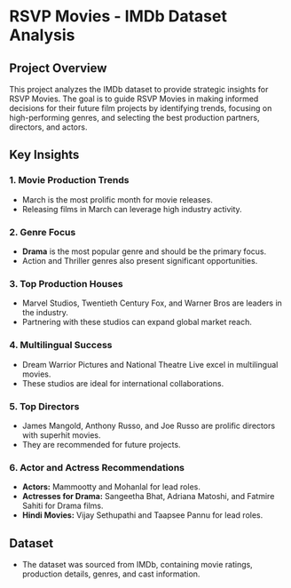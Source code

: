 # RSVP Movies - IMDb Dataset Analysis  

## Project Overview  
This project analyzes the IMDb dataset to provide strategic insights for RSVP Movies. The goal is to guide RSVP Movies in making informed decisions for their future film projects by identifying trends, focusing on high-performing genres, and selecting the best production partners, directors, and actors.

## Key Insights  
### 1. **Movie Production Trends**  
- March is the most prolific month for movie releases.  
- Releasing films in March can leverage high industry activity.  

### 2. **Genre Focus**  
- **Drama** is the most popular genre and should be the primary focus.  
- Action and Thriller genres also present significant opportunities.  

### 3. **Top Production Houses**  
- Marvel Studios, Twentieth Century Fox, and Warner Bros are leaders in the industry.  
- Partnering with these studios can expand global market reach.  

### 4. **Multilingual Success**  
- Dream Warrior Pictures and National Theatre Live excel in multilingual movies.  
- These studios are ideal for international collaborations.  

### 5. **Top Directors**  
- James Mangold, Anthony Russo, and Joe Russo are prolific directors with superhit movies.  
- They are recommended for future projects.  

### 6. **Actor and Actress Recommendations**  
- **Actors:** Mammootty and Mohanlal for lead roles.  
- **Actresses for Drama:** Sangeetha Bhat, Adriana Matoshi, and Fatmire Sahiti for Drama films.  
- **Hindi Movies:** Vijay Sethupathi and Taapsee Pannu for lead roles.  

## Dataset  
- The dataset was sourced from IMDb, containing movie ratings, production details, genres, and cast information.
